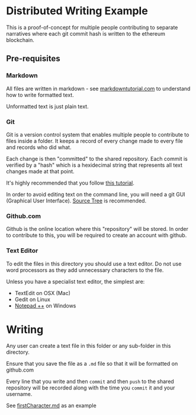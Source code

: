 # Distributed Writing Example

This is a proof-of-concept for multiple people contributing to separate narratives where
each git commit hash is written to the ethereum blockchain.

## Pre-requisites

### Markdown

All files are written in markdown - see [markdowntutorial.com](http://www.markdowntutorial.com) to understand how to write formatted text.

Unformatted text is just plain text.

### Git

Git is a version control system that enables multiple people to contribute to files inside a folder.
It keeps a record of every change made to every file and records who did what.

Each change is then "committed" to the shared repository. Each commit is verified by a "hash" which is a hexidecimal string
that represents all text changes made at that point.

It's highly recommended that you follow [this tutorial](https://try.github.io/levels/1/challenges/1).

In order to avoid editing text on the command line, you will need a git GUI (Graphical User Interface). [Source Tree](https://www.sourcetreeapp.com/) is recommended.

### Github.com

Github is the online location where this "repository" will be stored. In order to contribute to this, you will be required to create
an account with github.

### Text Editor

To edit the files in this directory you should use a text editor. Do not use word processors as they add unnecessary characters to the file.

Unless you have a specialist text editor, the simplest are:

* TextEdit on OSX (Mac)
* Gedit on Linux
* [Notepad ++](https://notepad-plus-plus.org/) on Windows


# Writing

Any user can create a text file in this folder or any sub-folder in this directory.

Ensure that you save the file as a `.md` file so that it will be formatted on github.com

Every line that you write and then `commit` and then `push` to the shared repository will be recorded
along with the time you `commit` it and your username.

See [firstCharacter.md](./firstCharacter.md) as an example